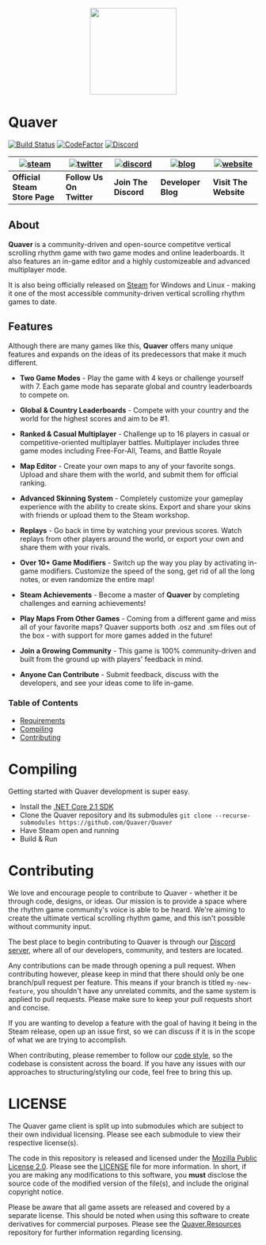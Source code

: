 <p align="center"> 
  <img src="https://i.imgur.com/UK3PWJW.png" width="175px" height="175px">
</p>

# Quaver 

[![Build Status](https://travis-ci.com/Quaver/Quaver.svg?branch=develop)](https://travis-ci.com/Quaver/Quaver) [![CodeFactor](https://www.codefactor.io/repository/github/swan/quaver/badge)](https://www.codefactor.io/repository/github/swan/quaver) [![Discord](https://discordapp.com/api/guilds/354206121386573824/widget.png?style=shield)](https://discord.gg/nJa8VFr)

| [![steam](https://i.imgur.com/rR4p9mW.png)](https://store.steampowered.com/app/980610/Quaver/) | [![twitter](https://i.imgur.com/Kd0SXlh.png)](https://twitter.com/QuaverGame) | [![discord](https://i.imgur.com/YrBmbEf.png)](https://discord.gg/nJa8VFr) | [![blog](https://i.imgur.com/o0fq6MA.png)](https://blog.quavergame.com) | [![website](https://i.imgur.com/svZCnuI.png)](https://quavergame.com) | 
| --- | --- | --- | --- | --- |
| **Official Steam Store Page** | **Follow Us On Twitter** | **Join The Discord** | **Developer Blog** | **Visit The Website** |

## About 

**Quaver** is a community-driven and open-source competitve vertical scrolling rhythm game with two game modes and online leaderboards. It also features an in-game editor and a highly customizeable and advanced multiplayer mode.

It is also being officially released on [Steam](https://store.steampowered.com/app/980610/Quaver/) for Windows and Linux - making it one of the most accessible community-driven vertical scrolling rhythm games to date.

## Features

Although there are many games like this, **Quaver** offers many unique features and expands on the ideas of its predecessors that make it much different.

* **Two Game Modes** - Play the game with 4 keys or challenge yourself with 7. Each game mode has separate global and country leaderboards to compete on.

* **Global & Country Leaderboards** - Compete with your country and the world for the highest scores and aim to be #1.

* **Ranked & Casual Multiplayer** - Challenge up to 16 players in casual or competitive-oriented multiplayer battles. Multiplayer includes three game modes including Free-For-All, Teams, and Battle Royale

* **Map Editor** - Create your own maps to any of your favorite songs. Upload and share them with the world, and submit them for official ranking.

* **Advanced Skinning System** - Completely customize your gameplay experience with the ability to create skins. Export and share your skins with friends or upload them to the Steam workshop.

* **Replays** - Go back in time by watching your previous scores. Watch replays from other players around the world, or export your own and share them with your rivals.

* **Over 10+ Game Modifiers** - Switch up the way you play by activating in-game modifiers. Customize the speed of the song, get rid of all the long notes, or even randomize the entire map!

* **Steam Achievements** - Become a master of **Quaver** by completing challenges and earning achievements!

* **Play Maps From Other Games** - Coming from a different game and miss all of your favorite maps? Quaver supports both .osz and .sm files out of the box - with support for more games added in the future!

* **Join a Growing Community** - This game is 100% community-driven and built from the ground up with players' feedback in mind.

* **Anyone Can Contribute** - Submit feedback, discuss with the developers, and see your ideas come to life in-game.

### Table of Contents ###
* [Requirements](https://github.com/Quaver/Quaver#requirements)
* [Compiling](https://github.com/Quaver/Quaver#compiling)
* [Contributing](https://github.com/Quaver/Quaver#contributing)

# Compiling
Getting started with Quaver development is super easy. 

* Install the [.NET Core 2.1 SDK](https://dotnet.microsoft.com/download/dotnet-core/2.1)
* Clone the Quaver repository and its submodules `git clone --recurse-submodules https://github.com/Quaver/Quaver`
* Have Steam open and running
* Build & Run

# Contributing 
We love and encourage people to contribute to Quaver - whether it be through code, designs, or ideas. Our mission is to provide a space where the rhythm game community's voice is able to be heard. We're aiming to create the ultimate vertical scrolling rhythm game, and this isn't possible without community input.

The best place to begin contributing to Quaver is through our [Discord server](https://discord.gg/nJa8VFr), where all of our developers, community, and testers are located.

Any contributions can be made through opening a pull request. When contributing however, please keep in mind that there should only be one branch/pull request per feature. This means if your branch is titled `my-new-feature`, you shouldn't have any unrelated commits, and the same system is applied to pull requests. Please make sure to keep your pull requests short and concise.

If you are wanting to develop a feature with the goal of having it being in the Steam release, open up an issue first, so we can discuss if it is in the scope of what we are trying to accomplish.

When contributing, please remember to follow our [code style](https://github.com/Quaver/Quaver/blob/master/CODESTYLE.md), so the codebase is consistent across the board. If you have any issues with our approaches to structuring/styling our code, feel free to bring this up.

# LICENSE

The Quaver game client is split up into submodules which are subject to their own individual licensing. Please see each submodule to view their respective license(s).

The code in this repository is released and licensed under the [Mozilla Public License 2.0](https://github.com/Quaver/Quaver/blob/develop/LICENSE). Please see the [LICENSE](https://github.com/Quaver/Quaver/blob/develop/LICENSE) file for more information. In short, if you are making any modifications to this software, you **must** disclose the source code of the modified version of the file(s), and include the original copyright notice.

Please be aware that all game assets are released and covered by a separate license. This should be noted when using this software to create derivatives for commercial purposes. Please see the [Quaver.Resources](https://github.com/Quaver/Quaver.Resources) repository for further information regarding licensing.
